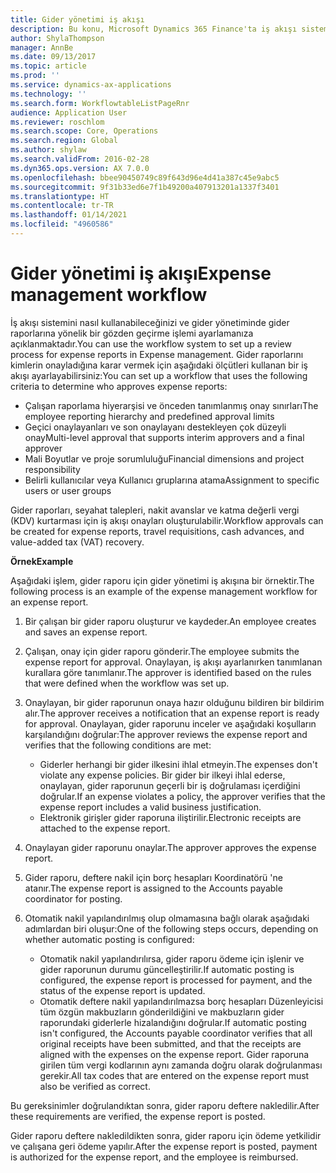 ```yaml
---
title: Gider yönetimi iş akışı
description: Bu konu, Microsoft Dynamics 365 Finance'ta iş akışı sistemini nasıl kullanabileceğinizi ve gider yönetiminde gider raporlarına yönelik bir gözden geçirme işlemi ayarlamanıza açıklanmaktadır.
author: ShylaThompson
manager: AnnBe
ms.date: 09/13/2017
ms.topic: article
ms.prod: ''
ms.service: dynamics-ax-applications
ms.technology: ''
ms.search.form: WorkflowtableListPageRnr
audience: Application User
ms.reviewer: roschlom
ms.search.scope: Core, Operations
ms.search.region: Global
ms.author: shylaw
ms.search.validFrom: 2016-02-28
ms.dyn365.ops.version: AX 7.0.0
ms.openlocfilehash: bbee90450749c89f643d96e4d41a387c45e9abc5
ms.sourcegitcommit: 9f31b33ed6e7f1b49200a407913201a1337f3401
ms.translationtype: HT
ms.contentlocale: tr-TR
ms.lasthandoff: 01/14/2021
ms.locfileid: "4960586"
---
```

# <a name="expense-management-workflow"></a><span data-ttu-id="3d69f-103">Gider yönetimi iş akışı</span><span class="sxs-lookup"><span data-stu-id="3d69f-103">Expense management workflow</span></span>

<span data-ttu-id="3d69f-104">İş akışı sistemini nasıl kullanabileceğinizi ve gider yönetiminde gider raporlarına yönelik bir gözden geçirme işlemi ayarlamanıza açıklanmaktadır.</span><span class="sxs-lookup"><span data-stu-id="3d69f-104">You can use the workflow system to set up a review process for expense reports in Expense management.</span></span> <span data-ttu-id="3d69f-105">Gider raporlarını kimlerin onayladığına karar vermek için aşağıdaki ölçütleri kullanan bir iş akışı ayarlayabilirsiniz:</span><span class="sxs-lookup"><span data-stu-id="3d69f-105">You can set up a workflow that uses the following criteria to determine who approves expense reports:</span></span>

- <span data-ttu-id="3d69f-106">Çalışan raporlama hiyerarşisi ve önceden tanımlanmış onay sınırları</span><span class="sxs-lookup"><span data-stu-id="3d69f-106">The employee reporting hierarchy and predefined approval limits</span></span>
- <span data-ttu-id="3d69f-107">Geçici onaylayanları ve son onaylayanı destekleyen çok düzeyli onay</span><span class="sxs-lookup"><span data-stu-id="3d69f-107">Multi-level approval that supports interim approvers and a final approver</span></span>
- <span data-ttu-id="3d69f-108">Mali Boyutlar ve proje sorumluluğu</span><span class="sxs-lookup"><span data-stu-id="3d69f-108">Financial dimensions and project responsibility</span></span>
- <span data-ttu-id="3d69f-109">Belirli kullanıcılar veya Kullanıcı gruplarına atama</span><span class="sxs-lookup"><span data-stu-id="3d69f-109">Assignment to specific users or user groups</span></span>

<span data-ttu-id="3d69f-110">Gider raporları, seyahat talepleri, nakit avanslar ve katma değerli vergi (KDV) kurtarması için iş akışı onayları oluşturulabilir.</span><span class="sxs-lookup"><span data-stu-id="3d69f-110">Workflow approvals can be created for expense reports, travel requisitions, cash advances, and value-added tax (VAT) recovery.</span></span>

<span data-ttu-id="3d69f-111">**Örnek**</span><span class="sxs-lookup"><span data-stu-id="3d69f-111">**Example**</span></span>

<span data-ttu-id="3d69f-112">Aşağıdaki işlem, gider raporu için gider yönetimi iş akışına bir örnektir.</span><span class="sxs-lookup"><span data-stu-id="3d69f-112">The following process is an example of the expense management workflow for an expense report.</span></span>

1. <span data-ttu-id="3d69f-113">Bir çalışan bir gider raporu oluşturur ve kaydeder.</span><span class="sxs-lookup"><span data-stu-id="3d69f-113">An employee creates and saves an expense report.</span></span>
2. <span data-ttu-id="3d69f-114">Çalışan, onay için gider raporu gönderir.</span><span class="sxs-lookup"><span data-stu-id="3d69f-114">The employee submits the expense report for approval.</span></span> <span data-ttu-id="3d69f-115">Onaylayan, iş akışı ayarlanırken tanımlanan kurallara göre tanımlanır.</span><span class="sxs-lookup"><span data-stu-id="3d69f-115">The approver is identified based on the rules that were defined when the workflow was set up.</span></span>
3. <span data-ttu-id="3d69f-116">Onaylayan, bir gider raporunun onaya hazır olduğunu bildiren bir bildirim alır.</span><span class="sxs-lookup"><span data-stu-id="3d69f-116">The approver receives a notification that an expense report is ready for approval.</span></span> <span data-ttu-id="3d69f-117">Onaylayan, gider raporunu inceler ve aşağıdaki koşulların karşılandığını doğrular:</span><span class="sxs-lookup"><span data-stu-id="3d69f-117">The approver reviews the expense report and verifies that the following conditions are met:</span></span>

    - <span data-ttu-id="3d69f-118">Giderler herhangi bir gider ilkesini ihlal etmeyin.</span><span class="sxs-lookup"><span data-stu-id="3d69f-118">The expenses don't violate any expense policies.</span></span> <span data-ttu-id="3d69f-119">Bir gider bir ilkeyi ihlal ederse, onaylayan, gider raporunun geçerli bir iş doğrulaması içerdiğini doğrular.</span><span class="sxs-lookup"><span data-stu-id="3d69f-119">If an expense violates a policy, the approver verifies that the expense report includes a valid business justification.</span></span>
    - <span data-ttu-id="3d69f-120">Elektronik girişler gider raporuna iliştirilir.</span><span class="sxs-lookup"><span data-stu-id="3d69f-120">Electronic receipts are attached to the expense report.</span></span>

4. <span data-ttu-id="3d69f-121">Onaylayan gider raporunu onaylar.</span><span class="sxs-lookup"><span data-stu-id="3d69f-121">The approver approves the expense report.</span></span>
5. <span data-ttu-id="3d69f-122">Gider raporu, deftere nakil için borç hesapları Koordinatörü 'ne atanır.</span><span class="sxs-lookup"><span data-stu-id="3d69f-122">The expense report is assigned to the Accounts payable coordinator for posting.</span></span>
6. <span data-ttu-id="3d69f-123">Otomatik nakil yapılandırılmış olup olmamasına bağlı olarak aşağıdaki adımlardan biri oluşur:</span><span class="sxs-lookup"><span data-stu-id="3d69f-123">One of the following steps occurs, depending on whether automatic posting is configured:</span></span>

    - <span data-ttu-id="3d69f-124">Otomatik nakil yapılandırılırsa, gider raporu ödeme için işlenir ve gider raporunun durumu güncelleştirilir.</span><span class="sxs-lookup"><span data-stu-id="3d69f-124">If automatic posting is configured, the expense report is processed for payment, and the status of the expense report is updated.</span></span>
    - <span data-ttu-id="3d69f-125">Otomatik deftere nakil yapılandırılmazsa borç hesapları Düzenleyicisi tüm özgün makbuzların gönderildiğini ve makbuzların gider raporundaki giderlerle hizalandığını doğrular.</span><span class="sxs-lookup"><span data-stu-id="3d69f-125">If automatic posting isn't configured, the Accounts payable coordinator verifies that all original receipts have been submitted, and that the receipts are aligned with the expenses on the expense report.</span></span> <span data-ttu-id="3d69f-126">Gider raporuna girilen tüm vergi kodlarının aynı zamanda doğru olarak doğrulanması gerekir.</span><span class="sxs-lookup"><span data-stu-id="3d69f-126">All tax codes that are entered on the expense report must also be verified as correct.</span></span>

<span data-ttu-id="3d69f-127">Bu gereksinimler doğrulandıktan sonra, gider raporu deftere nakledilir.</span><span class="sxs-lookup"><span data-stu-id="3d69f-127">After these requirements are verified, the expense report is posted.</span></span>

<span data-ttu-id="3d69f-128">Gider raporu deftere nakledildikten sonra, gider raporu için ödeme yetkilidir ve çalışana geri ödeme yapılır.</span><span class="sxs-lookup"><span data-stu-id="3d69f-128">After the expense report is posted, payment is authorized for the expense report, and the employee is reimbursed.</span></span>

